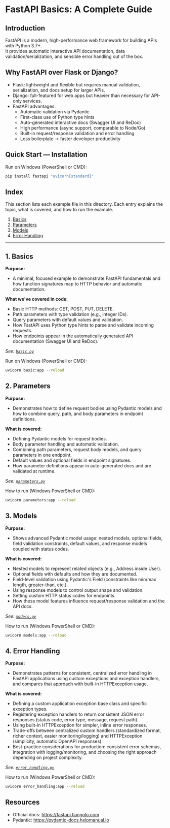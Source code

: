 # FastAPI Basics: A Complete Guide

## Introduction
FastAPI is a modern, high-performance web framework for building APIs with Python 3.7+.  
It provides automatic interactive API documentation, data validation/serialization, and sensible error handling out of the box.

## Why FastAPI over Flask or Django?
- Flask: lightweight and flexible but requires manual validation, serialization, and docs setup for larger APIs.  
- Django: full-featured for web apps but heavier than necessary for API-only services.  
- FastAPI advantages:
  - Automatic validation via Pydantic
  - First-class use of Python type hints
  - Auto-generated interactive docs (Swagger UI and ReDoc)
  - High performance (async support, comparable to Node/Go)
  - Built-in request/response validation and error handling
  - Less boilerplate → faster developer productivity

## Quick Start — Installation
Run on Windows (PowerShell or CMD):
```bash
pip install fastapi "uvicorn[standard]"
```


## Index

This section lists each example file in this directory. Each entry explains the topic, what is covered, and how to run the example.

1. [Basics](#1-Basics)  
2. [Parameters](#2-Parameters)  
3. [Models](#3-Models)
4. [Error Handling](#4-Error-Handling)

---

## 1. Basics

**Purpose:**

- A minimal, focused example to demonstrate FastAPI fundamentals and how function signatures map to HTTP behavior and automatic documentation.

**What we've covered in code:**

- Basic HTTP methods: GET, POST, PUT, DELETE.
- Path parameters with type validation (e.g., integer IDs).
- Query parameters with default values and validation.
- How FastAPI uses Python type hints to parse and validate incoming requests.
- How endpoints appear in the automatically generated API documentation (Swagger UI and ReDoc).

*See: [`basic.py`](basic.py)*

Run on Windows (PowerShell or CMD):
```bash
uvicorn basic:app --reload
```

## 2. Parameters

**Purpose:**

- Demonstrates how to define request bodies using Pydantic models and how to combine query, path, and body parameters in endpoint definitions.

**What is covered:**

- Defining Pydantic models for request bodies.
- Body parameter handling and automatic validation.
- Combining path parameters, request body models, and query parameters in one endpoint.
- Default values and optional fields in endpoint signatures.
- How parameter definitions appear in auto-generated docs and are validated at runtime.

*See: [`parameters.py`](parameters.py)*

How to run (Windows PowerShell or CMD):
```bash
uvicorn parameters:app --reload
```

## 3. Models

**Purpose:**

- Shows advanced Pydantic model usage: nested models, optional fields, field validation constraints, default values, and response models coupled with status codes.

**What is covered:**

- Nested models to represent related objects (e.g., Address inside User).
- Optional fields with defaults and how they are documented.
- Field-level validation using Pydantic's Field (constraints like min/max length, greater-than, etc.).
- Using response models to control output shape and validation.
- Setting custom HTTP status codes for endpoints.
- How these model features influence request/response validation and the API docs.

*See: [`models.py`](models.py)*

How to run (Windows PowerShell or CMD):
```bash
uvicorn models:app --reload
```


## 4. Error Handling

**Purpose:**

- Demonstrates patterns for consistent, centralized error handling in FastAPI applications using custom exceptions and exception handlers, and compares that approach with built-in HTTPException usage.

**What is covered:**

- Defining a custom application exception base class and specific exception types.
- Registering exception handlers to return consistent JSON error responses (status code, error type, message, request path).
- Using built-in HTTPException for simpler, inline error responses.
- Trade-offs between centralized custom handlers (standardized format, richer context, easier monitoring/logging) and HTTPException (simplicity, automatic OpenAPI responses).
- Best-practice considerations for production: consistent error schemas, integration with logging/monitoring, and choosing the right approach depending on project complexity.

*See: [`error_handling.py`](error_handling.py)*

How to run (Windows PowerShell or CMD):
```bash
uvicorn error_handling:app --reload
```

## Resources
- Official docs: https://fastapi.tiangolo.com  
- Pydantic: https://pydantic-docs.helpmanual.io
